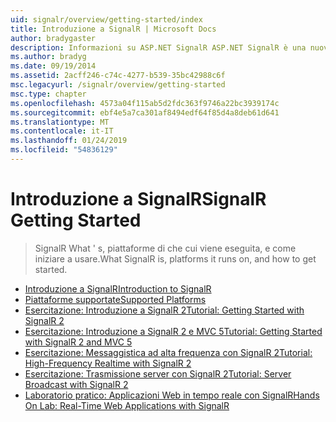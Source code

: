 ```yaml
---
uid: signalr/overview/getting-started/index
title: Introduzione a SignalR | Microsoft Docs
author: bradygaster
description: Informazioni su ASP.NET SignalR ASP.NET SignalR è una nuova libreria per sviluppatori ASP.NET che semplifica lo sviluppo funzionalità web in tempo reale. SignalR consente bi...
ms.author: bradyg
ms.date: 09/19/2014
ms.assetid: 2acff246-c74c-4277-b539-35bc42988c6f
msc.legacyurl: /signalr/overview/getting-started
msc.type: chapter
ms.openlocfilehash: 4573a04f115ab5d2fdc363f9746a22bc3939174c
ms.sourcegitcommit: ebf4e5a7ca301af8494edf64f85d4a8deb61d641
ms.translationtype: MT
ms.contentlocale: it-IT
ms.lasthandoff: 01/24/2019
ms.locfileid: "54836129"
---
```

<a name="signalr-getting-started"></a><span data-ttu-id="70d74-104">Introduzione a SignalR</span><span class="sxs-lookup"><span data-stu-id="70d74-104">SignalR Getting Started</span></span>
====================
> <span data-ttu-id="70d74-105">SignalR What ' s, piattaforme di che cui viene eseguita, e come iniziare a usare.</span><span class="sxs-lookup"><span data-stu-id="70d74-105">What SignalR is, platforms it runs on, and how to get started.</span></span>


- [<span data-ttu-id="70d74-106">Introduzione a SignalR</span><span class="sxs-lookup"><span data-stu-id="70d74-106">Introduction to SignalR</span></span>](introduction-to-signalr.md)
- [<span data-ttu-id="70d74-107">Piattaforme supportate</span><span class="sxs-lookup"><span data-stu-id="70d74-107">Supported Platforms</span></span>](supported-platforms.md)
- [<span data-ttu-id="70d74-108">Esercitazione: Introduzione a SignalR 2</span><span class="sxs-lookup"><span data-stu-id="70d74-108">Tutorial: Getting Started with SignalR 2</span></span>](tutorial-getting-started-with-signalr.md)
- [<span data-ttu-id="70d74-109">Esercitazione: Introduzione a SignalR 2 e MVC 5</span><span class="sxs-lookup"><span data-stu-id="70d74-109">Tutorial: Getting Started with SignalR 2 and MVC 5</span></span>](tutorial-getting-started-with-signalr-and-mvc.md)
- [<span data-ttu-id="70d74-110">Esercitazione: Messaggistica ad alta frequenza con SignalR 2</span><span class="sxs-lookup"><span data-stu-id="70d74-110">Tutorial: High-Frequency Realtime with SignalR 2</span></span>](tutorial-high-frequency-realtime-with-signalr.md)
- [<span data-ttu-id="70d74-111">Esercitazione: Trasmissione server con SignalR 2</span><span class="sxs-lookup"><span data-stu-id="70d74-111">Tutorial: Server Broadcast with SignalR 2</span></span>](tutorial-server-broadcast-with-signalr.md)
- [<span data-ttu-id="70d74-112">Laboratorio pratico: Applicazioni Web in tempo reale con SignalR</span><span class="sxs-lookup"><span data-stu-id="70d74-112">Hands On Lab: Real-Time Web Applications with SignalR</span></span>](real-time-web-applications-with-signalr.md)
